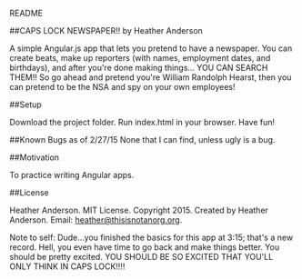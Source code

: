 README

##CAPS LOCK NEWSPAPER!!
by Heather Anderson

A simple Angular.js app that lets you pretend to have a newspaper. You can create beats, make up reporters (with names, employment dates, and birthdays), and after you're done making things... YOU CAN SEARCH THEM!! So go ahead and pretend you're William Randolph Hearst, then you can pretend to be the NSA and spy on your own employees!

##Setup

Download the project folder.
Run index.html in your browser.
Have fun!

##Known Bugs as of 2/27/15
None that I can find, unless ugly is a bug.

##Motivation

To practice writing Angular apps.

##License

Heather Anderson. MIT License. Copyright 2015. Created by Heather Anderson. Email: heather@thisisnotanorg.org.

Note to self: Dude...you finished the basics for this app at 3:15; that's a new record. Hell, you even have time to go back and make things better. You should be pretty excited. YOU SHOULD BE SO EXCITED THAT YOU'LL ONLY THINK IN CAPS LOCK!!!!
